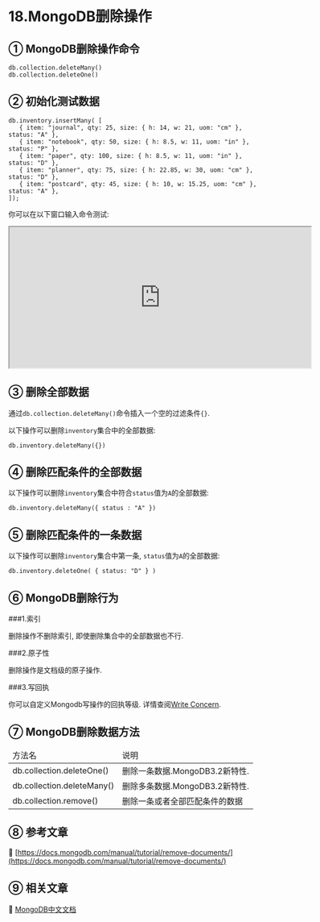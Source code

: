 18.MongoDB删除操作
===

① MongoDB删除操作命令
---

```
db.collection.deleteMany()
db.collection.deleteOne()
```

② 初始化测试数据
---

```
db.inventory.insertMany( [
   { item: "journal", qty: 25, size: { h: 14, w: 21, uom: "cm" }, status: "A" },
   { item: "notebook", qty: 50, size: { h: 8.5, w: 11, uom: "in" }, status: "P" },
   { item: "paper", qty: 100, size: { h: 8.5, w: 11, uom: "in" }, status: "D" },
   { item: "planner", qty: 75, size: { h: 22.85, w: 30, uom: "cm" }, status: "D" },
   { item: "postcard", qty: 45, size: { h: 10, w: 15.25, uom: "cm" }, status: "A" },
]);
```

你可以在以下窗口输入命令测试:

<iframe class="mws-root" allowfullscreen="" sandbox="allow-scripts allow-same-origin" width="600" height="280" src="https://mws.mongodb.com/?version=3.4"></iframe>

③ 删除全部数据
---

通过`db.collection.deleteMany()`命令插入一个空的过滤条件`{}`.

以下操作可以删除`inventory`集合中的全部数据:

```
db.inventory.deleteMany({})
```

④ 删除匹配条件的全部数据
---


以下操作可以删除`inventory`集合中符合`status`值为`A`的全部数据:

```
db.inventory.deleteMany({ status : "A" })
```

⑤ 删除匹配条件的一条数据
---

以下操作可以删除`inventory`集合中第一条, `status`值为`A`的全部数据:

```
db.inventory.deleteOne( { status: "D" } )
```


⑥ MongoDB删除行为
---


###1.索引

删除操作不删除索引, 即使删除集合中的全部数据也不行.

###2.原子性

删除操作是文档级的原子操作.

###3.写回执

你可以自定义Mongodb写操作的回执等级. 详情查阅[Write Concern](https://docs.mongodb.com/manual/reference/write-concern/).


⑦ MongoDB删除数据方法
--

<table class="table table-bordered table-responsive text-center">
	<thead>
		<tr class="info">
			<td>方法名</td>
			<td>说明</td>
		</tr>
	</thead>
	<tbody>
	<tr>
		<td>db.collection.deleteOne()</td>
		<td>删除一条数据.MongoDB3.2新特性.</td>
	</tr>
	<tr>
		<td>db.collection.deleteMany()</td>
		<td>删除多条数据.MongoDB3.2新特性.</td>
	</tr>
	<tr>
		<td>db.collection.remove()</td>
		<td>删除一条或者全部匹配条件的数据</td>
	</tr>
	</tbody>
</table>
	

⑧ 参考文章
---


📖 [https://docs.mongodb.com/manual/tutorial/remove-documents/](https://docs.mongodb.com/manual/tutorial/remove-documents/)

⑨ 相关文章
---

📖 [MongoDB中文文档](http://localhost/article/mongodb/index.html)

